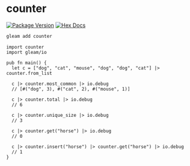 # counter

[![Package Version](https://img.shields.io/hexpm/v/counter)](https://hex.pm/packages/counter)
[![Hex Docs](https://img.shields.io/badge/hex-docs-ffaff3)](https://hexdocs.pm/counter/)

```sh
gleam add counter
```
```gleam
import counter
import gleam/io

pub fn main() {
  let c = ["dog", "cat", "mouse", "dog", "dog", "cat"] |> counter.from_list

  c |> counter.most_common |> io.debug
  // [#("dog", 3), #("cat", 2), #("mouse", 1)]

  c |> counter.total |> io.debug
  // 6

  c |> counter.unique_size |> io.debug
  // 3

  c |> counter.get("horse") |> io.debug
  // 0

  c |> counter.insert("horse") |> counter.get("horse") |> io.debug
  // 1
}
```
